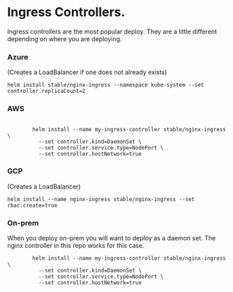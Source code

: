 # Ingress Controllers.

Ingress controllers are the most popular deploy. They are a little different depending on where you are deploying.



### Azure
(Creates a LoadBalancer if one does not already exists)
```
helm install stable/nginx-ingress --namespace kube-system --set controller.replicaCount=2
```

### AWS
```

        helm install --name my-ingress-controller stable/nginx-ingress \
          --set controller.kind=DaemonSet \
          --set controller.service.type=NodePort \
          --set controller.hostNetwork=true
```

### GCP

(Creates a LoadBalancer)
```
helm install --name nginx-ingress stable/nginx-ingress --set rbac.create=true
```

### On-prem

When you deploy on-prem you will want to deploy as a daemon set.
The nginx controller in this repo works for this case.

```
        helm install --name my-ingress-controller stable/nginx-ingress \
          --set controller.kind=DaemonSet \
          --set controller.service.type=NodePort \
          --set controller.hostNetwork=true
  ```
